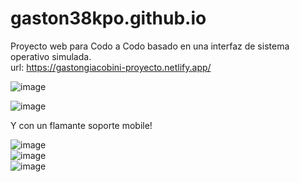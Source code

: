 # gaston38kpo.github.io
Proyecto web para Codo a Codo basado en una interfaz de sistema operativo simulada.<br />
url: https://gastongiacobini-proyecto.netlify.app/

![image](https://user-images.githubusercontent.com/77559010/117723961-75e5e980-b1b9-11eb-8c3e-2028183cfa56.png)<br />

![image](https://user-images.githubusercontent.com/77559010/117724046-931ab800-b1b9-11eb-9eb5-44f8eda8befa.png)<br />

Y con un flamante soporte mobile!

![image](https://user-images.githubusercontent.com/77559010/117724463-29e77480-b1ba-11eb-9123-5423649f358e.png)<br />
![image](https://user-images.githubusercontent.com/77559010/117724512-41bef880-b1ba-11eb-8b63-ca2cee54aede.png)<br />
![image](https://user-images.githubusercontent.com/77559010/117724680-7b8fff00-b1ba-11eb-86f6-36d3c301c35f.png)



